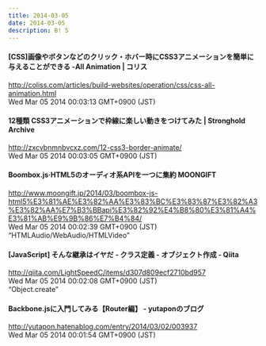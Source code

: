 ```yaml
---
title: 2014-03-05
date: 2014-03-05
description: B! 5
---
```


####   [CSS]画像やボタンなどのクリック・ホバー時にCSS3アニメーションを簡単に与えることができる -All Animation | コリス
http://coliss.com/articles/build-websites/operation/css/css-all-animation.html<br>
Wed Mar 05 2014 00:03:13 GMT+0900 (JST)<br>


#### 12種類  CSS3アニメーションで枠線に楽しい動きをつけてみた | Stronghold Archive
http://zxcvbnmnbvcxz.com/12-css3-border-animate/<br>
Wed Mar 05 2014 00:03:05 GMT+0900 (JST)<br>


#### Boombox.js·HTML5のオーディオ系APIを一つに集約 MOONGIFT
http://www.moongift.jp/2014/03/boombox-js-html5%E3%81%AE%E3%82%AA%E3%83%BC%E3%83%87%E3%82%A3%E3%82%AA%E7%B3%BBapi%E3%82%92%E4%B8%80%E3%81%A4%E3%81%AB%E9%9B%86%E7%B4%84/<br>
Wed Mar 05 2014 00:02:39 GMT+0900 (JST)<br>
“HTMLAudio/WebAudio/HTMLVideo”


#### [JavaScript] そんな継承はイヤだ - クラス定義 - オブジェクト作成 - Qiita
http://qiita.com/LightSpeedC/items/d307d809ecf2710bd957<br>
Wed Mar 05 2014 00:02:08 GMT+0900 (JST)<br>
“Object.create”


#### Backbone.jsに入門してみる【Router編】 - yutaponのブログ
http://yutapon.hatenablog.com/entry/2014/03/02/003937<br>
Wed Mar 05 2014 00:01:54 GMT+0900 (JST)<br>


